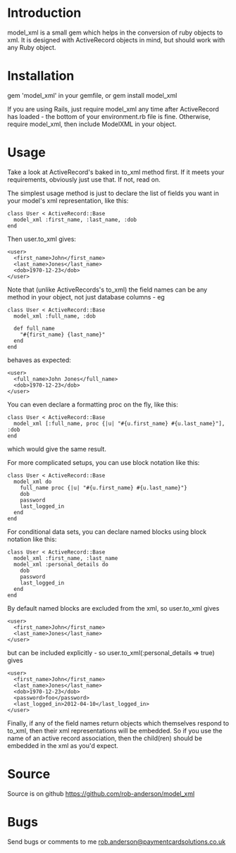Introduction
============

model_xml is a small gem which helps in the conversion of ruby objects to xml.  It is designed with ActiveRecord objects in mind, but should work with any Ruby object.

Installation
============

gem 'model_xml' in your gemfile, or gem install model_xml

If you are using Rails, just require model_xml any time after ActiveRecord has loaded - the bottom of your environment.rb file is fine.  Otherwise, require model_xml, then include ModelXML in your object.

Usage
=====

Take a look at ActiveRecord's baked in to_xml method first.  If it meets your requirements, obviously just use that.  If not, read on.

The simplest usage method is just to declare the list of fields you want in your model's xml representation, like this:

    class User < ActiveRecord::Base
      model_xml :first_name, :last_name, :dob
    end

Then user.to_xml gives:

    <user>
      <first_name>John</first_name>
      <last_name>Jones</last_name>
      <dob>1970-12-23</dob>
    </user>

Note that (unlike ActiveRecords's to_xml) the field names can be any method in your object, not just database columns - eg

    class User < ActiveRecord::Base
      model_xml :full_name, :dob

      def full_name
        "#{first_name} {last_name}"
      end
    end

behaves as expected:

    <user>
      <full_name>John Jones</full_name>
      <dob>1970-12-23</dob>
    </user>

You can even declare a formatting proc on the fly, like this:

    class User < ActiveRecord::Base
      model_xml [:full_name, proc {|u| "#{u.first_name} #{u.last_name}"], :dob
    end

which would give the same result.

For more complicated setups, you can use block notation like this:

    class User < ActiveRecord::Base
      model_xml do
        full_name proc {|u| "#{u.first_name} #{u.last_name}"}
        dob
        password
        last_logged_in
      end
    end

For conditional data sets, you can declare named blocks using block notation like this:

    class User < ActiveRecord::Base
      model_xml :first_name, :last_name
      model_xml :personal_details do
        dob
        password
        last_logged_in
      end
    end

By default named blocks are excluded from the xml, so user.to_xml gives

    <user>
      <first_name>John</first_name>
      <last_name>Jones</last_name>
    </user>

but can be included explicitly - so user.to_xml(:personal_details => true) gives

    <user>
      <first_name>John</first_name>
      <last_name>Jones</last_name>
      <dob>1970-12-23</dob>
      <password>foo</password>
      <last_logged_in>2012-04-10</last_logged_in>
    </user>

Finally, if any of the field names return objects which themselves respond to to_xml, then their xml representations will be embedded.  So if you use the name of an active record association, then the child(ren) should be embedded in the xml as you'd expect.


Source
======

Source is on github https://github.com/rob-anderson/model_xml

Bugs
====

Send bugs or comments to me rob.anderson@paymentcardsolutions.co.uk
